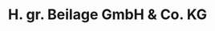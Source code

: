 ---
title: "H. gr. Beilage GmbH & Co. KG"
url: /vechta/h-gr-beilage-gmbh-und-co-kg/
shop: Baumarkt
---